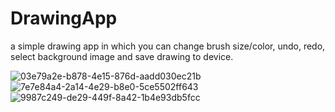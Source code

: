 # DrawingApp
 
a simple drawing app in which you can change brush size/color, undo, redo, select background image and save drawing to device.



![03e79a2e-b878-4e15-876d-aadd030ec21b](https://github.com/kaankirman/DrawingApp/assets/65332708/84776c88-26e3-4f1e-9f00-036ccd15251c)
![7e7e84a4-2a14-4e29-b8e0-5ce5502ff643](https://github.com/kaankirman/DrawingApp/assets/65332708/36dccb83-6038-479d-8c93-7696f818cd93)
![9987c249-de29-449f-8a42-1b4e93db5fcc](https://github.com/kaankirman/DrawingApp/assets/65332708/bbd6807f-3a18-4b89-9d3d-945819857d6b)


